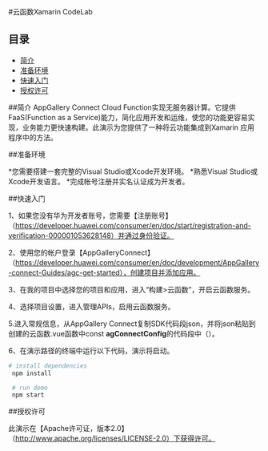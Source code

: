 #云函数Xamarin CodeLab


## 目录

- [简介](#简介)
- [准备环境](#准备环境)
- [快速入门](#快速入门)
- [授权许可](#授权许可)  

##简介
AppGallery Connect Cloud Function实现无服务器计算。它提供FaaS(Function as a Service)能力，简化应用开发和运维，使您的功能更容易实现，业务能力更快速构建。此演示为您提供了一种将云功能集成到Xamarin 应用程序中的方法。

##准备环境

*您需要搭建一套完整的Visual Studio或Xcode开发环境。
*熟悉Visual Studio或Xcode开发语言。
*完成帐号注册并实名认证成为开发者。

##快速入门

1、如果您没有华为开发者账号，您需要【注册账号】（https://developer.huawei.com/consumer/en/doc/start/registration-and-verification-000001053628148）并通过身份验证。

2、使用您的帐户登录【AppGalleryConnect】（https://developer.huawei.com/consumer/en/doc/development/AppGallery-connect-Guides/agc-get-started），创建项目并添加应用。

3、在我的项目中选择您的项目和应用，进入“构建>云函数”，开启云函数服务。

4、选择项目设置，进入管理APIs，启用云函数服务。

5.进入常规信息，从AppGallery Connect复制SDK代码段json，并将json粘贴到创建的云函数.vue函数中const **agConnectConfig**的代码段中（）。

6、在演示路径的终端中运行以下代码，演示将启动。

   ```bash
   # install dependencies
    npm install
   
    # run demo
    npm start
   ```

##授权许可

此演示在【Apache许可证，版本2.0】（http://www.apache.org/licenses/LICENSE-2.0）下获得许可。
